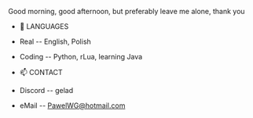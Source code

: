 Good morning, good afternoon, but preferably leave me alone, thank you

- 💬 LANGUAGES
- Real -- English, Polish
- Coding -- Python, rLua, learning Java

- 📫 CONTACT
- Discord -- gelad
- eMail -- PawelWG@hotmail.com
